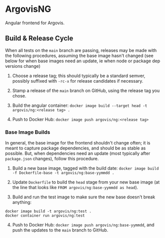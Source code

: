 # ArgovisNG

Angular frontend for Argovis.

## Build & Release Cycle

When all tests on the `main` branch are passing, releases may be made with the following procedures, assuming the base image hasn't changed (see below for when base images need an update, ie when node or package dep versions change)

1. Choose a release tag; this should typically be a standard semver, possibly suffixed with `-rc-x` for release candidates if necessary.

2. Stamp a release of the `main` branch on GitHub, using the release tag you chose.

3. Build the angular container: `docker image build --target head -t argovis/ng:<release tag> .`

4. Push to Docker Hub: `docker image push argovis/ng:<release tag>`

### Base Image Builds

In general, the base image for the frontend shouldn't change often; it is meant to capture package dependencies, and should be as stable as possible. But, when dependencies need an update (most typically after `package.json` changes), follow this procedure.

1. Build a new base image, tagged with the build date:  `docker image build -f Dockerfile-base -t argovis/ng:base-yymmdd .`

2. Update `Dockerfile` to build the `head` stage from your new base image (at the line that looks like `FROM argovis/ng:base-yymmdd as head`).

3. Build and run the test image to make sure the new base doesn't break anything:

```
docker image build -t argovis/ng:test .
docker container run argovis/ng:test
```

4. Push to Docker Hub: `docker image push argovis/ng:base-yymmdd`, and push the updates to the `main` branch to GitHub.